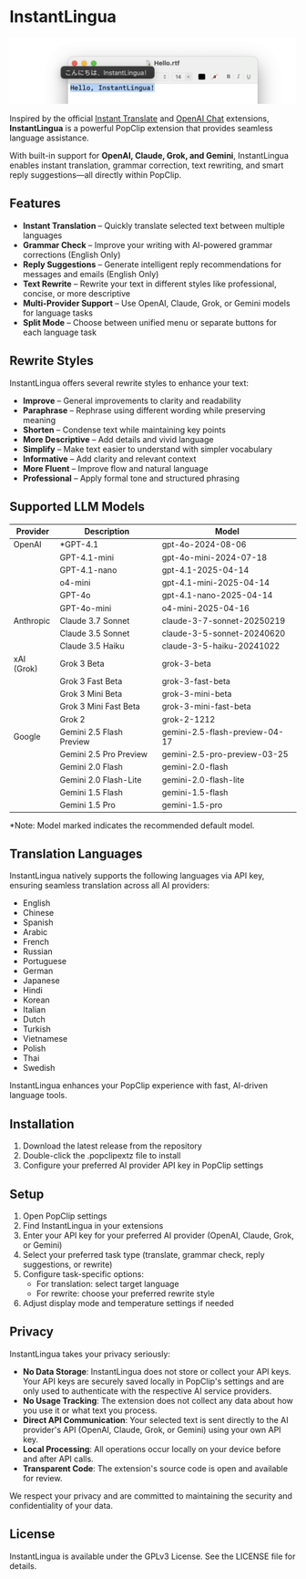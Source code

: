 # InstantLingua  

![](/InstantLingua.png)

Inspired by the official [Instant Translate](https://www.popclip.app/extensions/x/08hhdb) and [OpenAI Chat](https://www.popclip.app/extensions/x/48f32j) extensions, **InstantLingua** is a powerful PopClip extension that provides seamless language assistance.  

With built-in support for **OpenAI, Claude, Grok, and Gemini**, InstantLingua enables instant translation, grammar correction, text rewriting, and smart reply suggestions—all directly within PopClip.  

## Features

- **Instant Translation** – Quickly translate selected text between multiple languages  
- **Grammar Check** – Improve your writing with AI-powered grammar corrections (English Only)  
- **Reply Suggestions** – Generate intelligent reply recommendations for messages and emails (English Only)
- **Text Rewrite** – Rewrite your text in different styles like professional, concise, or more descriptive
- **Multi-Provider Support** – Use OpenAI, Claude, Grok, or Gemini models for language tasks  
- **Split Mode** – Choose between unified menu or separate buttons for each language task

## Rewrite Styles
InstantLingua offers several rewrite styles to enhance your text:

- **Improve** – General improvements to clarity and readability
- **Paraphrase** – Rephrase using different wording while preserving meaning
- **Shorten** – Condense text while maintaining key points
- **More Descriptive** – Add details and vivid language
- **Simplify** – Make text easier to understand with simpler vocabulary
- **Informative** – Add clarity and relevant context
- **More Fluent** – Improve flow and natural language
- **Professional** – Apply formal tone and structured phrasing


## Supported LLM Models

| Provider | Description | Model |
|----------|------------|-------|
| OpenAI | *GPT-4.1 | gpt-4o-2024-08-06 |
| | GPT-4.1-mini | gpt-4o-mini-2024-07-18 |
| | GPT-4.1-nano | gpt-4.1-2025-04-14 |
| | o4-mini | gpt-4.1-mini-2025-04-14 |
| | GPT-4o | gpt-4.1-nano-2025-04-14 |
| | GPT-4o-mini | o4-mini-2025-04-16 |
| Anthropic | Claude 3.7 Sonnet | claude-3-7-sonnet-20250219 |
| | Claude 3.5 Sonnet | claude-3-5-sonnet-20240620 |
| | Claude 3.5 Haiku | claude-3-5-haiku-20241022 |
| xAI (Grok) | Grok 3 Beta | grok-3-beta |
| | Grok 3 Fast Beta | grok-3-fast-beta |
| | Grok 3 Mini Beta | grok-3-mini-beta |
| | Grok 3 Mini Fast Beta | grok-3-mini-fast-beta |
| | Grok 2 | grok-2-1212 |
| Google | Gemini 2.5 Flash Preview | gemini-2.5-flash-preview-04-17 |
| | Gemini 2.5 Pro Preview | gemini-2.5-pro-preview-03-25 |
| | Gemini 2.0 Flash | gemini-2.0-flash |
| | Gemini 2.0 Flash-Lite | gemini-2.0-flash-lite |
| | Gemini 1.5 Flash | gemini-1.5-flash |
| | Gemini 1.5 Pro | gemini-1.5-pro |

*Note: Model marked indicates the recommended default model.

## Translation Languages
InstantLingua natively supports the following languages via API key, ensuring seamless translation across all AI providers:

- English  
- Chinese  
- Spanish  
- Arabic  
- French  
- Russian  
- Portuguese  
- German  
- Japanese  
- Hindi  
- Korean  
- Italian  
- Dutch  
- Turkish  
- Vietnamese  
- Polish  
- Thai  
- Swedish  

InstantLingua enhances your PopClip experience with fast, AI-driven language tools.

## Installation

1. Download the latest release from the repository
2. Double-click the .popclipextz file to install
3. Configure your preferred AI provider API key in PopClip settings

## Setup

1. Open PopClip settings
2. Find InstantLingua in your extensions
3. Enter your API key for your preferred AI provider (OpenAI, Claude, Grok, or Gemini)
4. Select your preferred task type (translate, grammar check, reply suggestions, or rewrite)
5. Configure task-specific options:
   - For translation: select target language
   - For rewrite: choose your preferred rewrite style
6. Adjust display mode and temperature settings if needed

## Privacy

InstantLingua takes your privacy seriously:

- **No Data Storage**: InstantLingua does not store or collect your API keys. Your API keys are securely saved locally in PopClip's settings and are only used to authenticate with the respective AI service providers.
- **No Usage Tracking**: The extension does not collect any data about how you use it or what text you process.
- **Direct API Communication**: Your selected text is sent directly to the AI provider's API (OpenAI, Claude, Grok, or Gemini) using your own API key.
- **Local Processing**: All operations occur locally on your device before and after API calls.
- **Transparent Code**: The extension's source code is open and available for review.

We respect your privacy and are committed to maintaining the security and confidentiality of your data.

## License

InstantLingua is available under the GPLv3 License. See the LICENSE file for details.